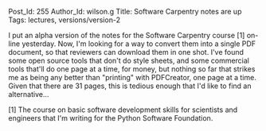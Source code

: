 Post_Id: 255
Author_Id: wilson.g
Title: Software Carpentry notes are up
Tags: lectures, versions/version-2

<p>I put an alpha version of the notes for the Software Carpentry course [1] on-line yesterday.  Now, I'm looking for a way to convert them into a single PDF document, so that reviewers can download them in one shot.  I've found some open source tools that don't do style sheets, and some commercial tools that'll do one page at a time, for money, but nothing so far that strikes me as being any better than "printing" with PDFCreator, one page at a time.  Given that there are 31 pages, this is tedious enough that I'd like to find an alternative...</p>
<p>[1] The course on basic software development skills for scientists and engineers that I'm writing for the Python Software Foundation.</p>
